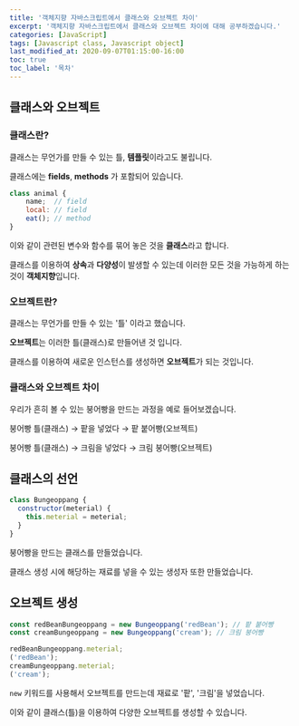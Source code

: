 ```yaml
---
title: '객체지향 자바스크립트에서 클래스와 오브젝트 차이'
excerpt: '객체지향 자바스크립트에서 클래스와 오브젝트 차이에 대해 공부하겠습니다.'
categories: [JavaScript]
tags: [Javascript class, Javascript object]
last_modified_at: 2020-09-07T01:15:00-16:00
toc: true
toc_label: '목차'
---
```


## 클래스와 오브젝트

### 클래스란?

클래스는 무언가를 만들 수 있는 틀, **템플릿**이라고도 불립니다.

클래스에는 **fields**, **methods** 가 포함되어 있습니다.

```js
class animal {
	name;  // field
	local: // field
	eat(); // method
}
```

이와 같이 관련된 변수와 함수를 묶어 놓은 것을 **클래스**라고 합니다.

클래스를 이용하여 **상속**과 **다양성**이 발생할 수 있는데 이러한 모든 것을 가능하게 하는 것이 **객체지향**입니다.

### 오브젝트란?

클래스는 무언가를 만들 수 있는 '틀' 이라고 했습니다.

**오브젝트**는 이러한 틀(클래스)로 만들어낸 것 입니다.

클래스를 이용하여 새로운 인스턴스를 생성하면 **오브젝트**가 되는 것입니다.

### 클래스와 오브젝트 차이

우리가 흔히 볼 수 있는 붕어빵을 만드는 과정을 예로 들어보겠습니다.

붕어빵 틀(클래스) → 팥을 넣었다 → 팥 붙어빵(오브젝트)

붕어빵 틀(클래스) → 크림을 넣었다 → 크림 붕어빵(오브젝트)

## 클래스의 선언

```js
class Bungeoppang {
  constructor(meterial) {
    this.meterial = meterial;
  }
}
```

붕어빵을 만드는 클래스를 만들었습니다.

클래스 생성 시에 해당하는 재료를 넣을 수 있는 생성자 또한 만들었습니다.

## 오브젝트 생성

```js
const redBeanBungeoppang = new Bungeoppang('redBean'); // 팥 붙어빵
const creamBungeoppang = new Bungeoppang('cream'); // 크림 붕어빵
```

```js
redBeanBungeoppang.meterial;
('redBean');
creamBungeoppang.meterial;
('cream');
```

`new` 키워드를 사용해서 오브젝트를 만드는데 재료로 '팥', '크림'을 넣었습니다.

이와 같이 클래스(틀)을 이용하여 다양한 오브젝트를 생성할 수 있습니다.

<!-- > [참고]() -->
